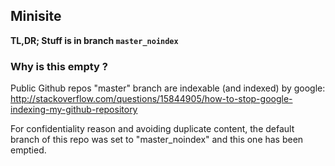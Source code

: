 ## Minisite

**TL,DR; Stuff is in branch `master_noindex`**

### Why is this empty ?

Public Github repos "master" branch are indexable (and indexed) by google: http://stackoverflow.com/questions/15844905/how-to-stop-google-indexing-my-github-repository

For confidentiality reason and avoiding duplicate content, the default branch of this repo was set to "master_noindex" and this one has been emptied.

